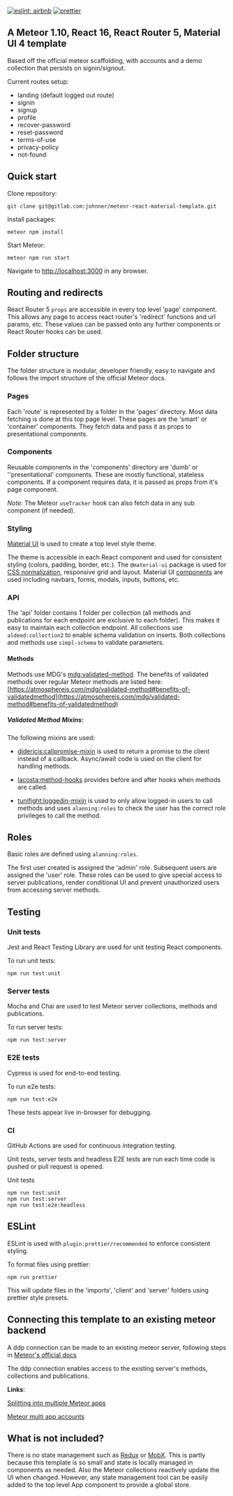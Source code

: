 [![eslint: airbnb](https://img.shields.io/badge/eslint-airbnb-blue.svg)](https://github.com/airbnb/javascript)
[![prettier](https://img.shields.io/badge/-prettier-ff69b4.svg)](https://github.com/prettier/prettier)
## A Meteor 1.10, React 16, React Router 5, Material UI 4 template

Based off the official meteor scaffolding, with accounts and a demo collection that persists on signin/signout.

Current routes setup:

- landing (default logged out route)
- signin
- signup
- profile
- recover-password
- reset-password
- terms-of-use
- privacy-policy
- not-found

## Quick start
Clone repository:
```
git clone git@gitlab.com:johnner/meteor-react-material-template.git
```
Install packages:
```
meteor npm install
```
Start Meteor:
```
meteor npm run start
```

Navigate to [http://localhost:3000](http://localhost:3000) in any browser.


## Routing and redirects
React Router 5 `props` are accessible in every top level 'page' component. This allows any page to access react router's 'redirect' functions and url params, etc. These values can be passed onto any further components or React Router hooks can be used.

## Folder structure

The folder structure is modular, developer friendly, easy to navigate and follows the import structure of the official Meteor docs.

### Pages
Each 'route' is represented by a folder in the 'pages' directory. Most data fetching is done at this top page level. These pages are the 'smart' or 'container' components. They fetch data and pass it as props to presentational components.

### Components
Reusable components in the 'components' directory are 'dumb' or ''presentational' components. These are mostly functional, stateless components. If a component requires data, it is passed as props from it's page component.

*Note:* The Meteor `useTracker` hook can also fetch data in any sub component (if needed).

### Styling

[Material UI](https://material-ui.com/) is used to create a top level style theme.

The theme is accessible in each React component and used for consistent styling (colors, padding, border, etc.). The `@material-ui` package is used for [CSS normalization](https://material-ui.com/style/css-baseline/), responsive grid and layout. Material UI [components](https://material-ui.com/demos/app-bar/) are used including navbars, forms, modals, inputs, buttons, etc.

### API
The 'api' folder contains 1 folder per collection (all methods and publications for each endpoint are exclusive to each folder). This makes it easy to maintain each collection endpoint. All collections use `aldeed:collection2` to enable schema validation on inserts. Both collections and methods use `simpl-schema` to validate parameters.

#### Methods
Methods use MDG's [mdg:validated-method](https://atmospherejs.com/mdg/validated-method). The benefits of validated methods over regular Meteor methods are listed here: [https://atmospherejs.com/mdg/validated-method#benefits-of-validatedmethod](https://atmospherejs.com/mdg/validated-method#benefits-of-validatedmethod)

##### Validated Method Mixins:

The following mixins are used:

- [didericis:callpromise-mixin](https://atmospherejs.com/didericis/callpromise-mixin) is used to return a promise to the client instead of a callback. Async/await code is used on the client for handling methods.

- [lacosta:method-hooks](https://atmospherejs.com/lacosta/method-hooks) provides before and after hooks when methods are called.

- [tunifight:loggedin-mixin](https://atmospherejs.com/tunifight/loggedin-mixin) is used to only allow logged-in users to call methods and uses `alanning:roles` to check the user has the correct role privileges to call the method.

## Roles
Basic roles are defined using `alanning:roles`.

The first user created is assigned the 'admin' role. Subsequent users are assigned the 'user' role. These roles can be used to give special access to server publications, render conditional UI and prevent unauthorized users from accessing server methods.

## Testing

### Unit tests
Jest and React Testing Library are used for unit testing React components.

To run unit tests:

```
npm run test:unit
```

### Server tests
Mocha and Chai are used to test Meteor server collections, methods and publications.

To run server tests:

```
npm run test:server
```

### E2E tests
Cypress is used for end-to-end testing.

To run e2e tests:

```
npm run test:e2e
```

These tests appear live in-browser for debugging.

### CI
GitHub Actions are used for continuous integration testing.

Unit tests, server tests and headless E2E tests are run each time code is pushed or pull request is opened.

Unit tests
```
npm run test:unit
npm run test:server
npm run test:e2e:headless
```

## ESLint

ESLint is used with `plugin:prettier/recommended` to enforce consistent styling.

To format files using prettier:
```
npm run prettier
```

This will update files in the 'imports', 'client' and 'server' folders using prettier style presets.

## Connecting this template to an existing meteor backend
A ddp connection can be made to an existing meteor server, following steps in [Meteor's official docs](https://docs.meteor.com/api/connections.html#DDP-connect)

The ddp connection enables access to the existing server's methods, collections and publications.

**Links**:

[Splitting into multiple Meteor apps](https://guide.meteor.com/structure.html#splitting-your-app)

[Meteor multi app accounts](https://github.com/tmeasday/multi-app-accounts)

## What is not included?
There is no state management such as [Redux](https://github.com/reactjs/redux) or [MobX](https://github.com/mobxjs/mobx). This is partly because this template is so small and state is locally managed in components as needed. Also the Meteor collections reactively update the UI when changed. However, any state management tool can be easily added to the top level App component to provide a global store.
